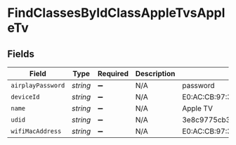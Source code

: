 # FindClassesByIdClassAppleTvsAppleTv


## Fields

| Field                                    | Type                                     | Required                                 | Description                              | Example                                  |
| ---------------------------------------- | ---------------------------------------- | ---------------------------------------- | ---------------------------------------- | ---------------------------------------- |
| `airplayPassword`                        | *string*                                 | :heavy_minus_sign:                       | N/A                                      | password                                 |
| `deviceId`                               | *string*                                 | :heavy_minus_sign:                       | N/A                                      | E0:AC:CB:97:36:g5                        |
| `name`                                   | *string*                                 | :heavy_minus_sign:                       | N/A                                      | Apple TV                                 |
| `udid`                                   | *string*                                 | :heavy_minus_sign:                       | N/A                                      | 3e8c9775cb3302ed9e645adf632cfa533adc3aa8 |
| `wifiMacAddress`                         | *string*                                 | :heavy_minus_sign:                       | N/A                                      | E0:AC:CB:97:36:G4                        |